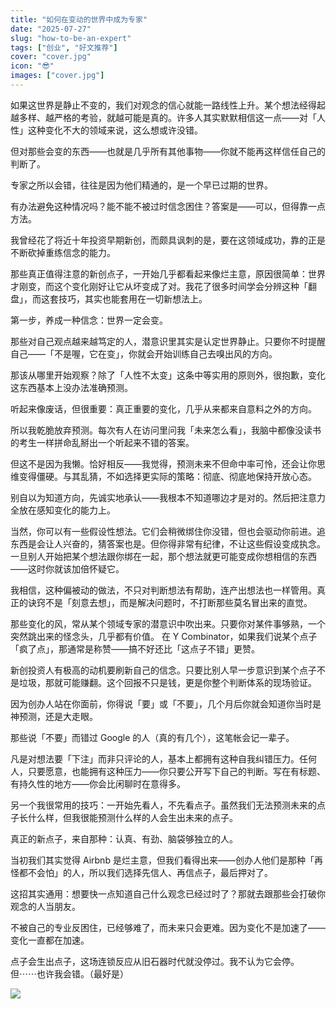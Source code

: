 ```yaml
---
title: "如何在变动的世界中成为专家"
date: "2025-07-27"
slug: "how-to-be-an-expert"
tags: ["创业", "好文推荐"]
cover: "cover.jpg"
icon: "😎"
images: ["cover.jpg"]
---
```

如果这世界是静止不变的，我们对观念的信心就能一路线性上升。某个想法经得起越多样、越严格的考验，就越可能是真的。许多人其实默默相信这一点——对「人性」这种变化不大的领域来说，这么想或许没错。



但对那些会变的东西——也就是几乎所有其他事物——你就不能再这样信任自己的判断了。



专家之所以会错，往往是因为他们精通的，是一个早已过期的世界。



有办法避免这种情况吗？能不能不被过时信念困住？答案是——可以，但得靠一点方法。



我曾经花了将近十年投资早期新创，而颇具讽刺的是，要在这领域成功，靠的正是不断砍掉重练信念的能力。



那些真正值得注意的新创点子，一开始几乎都看起来像烂主意，原因很简单：世界才刚变，而这个变化刚好让它从坏变成了对。我花了很多时间学会分辨这种「翻盘」，而这套技巧，其实也能套用在一切新想法上。



第一步，养成一种信念：世界一定会变。



那些对自己观点越来越笃定的人，潜意识里其实是认定世界静止。只要你不时提醒自己——「不是喔，它在变」，你就会开始训练自己去嗅出风的方向。



那该从哪里开始观察？除了「人性不太变」这条中等实用的原则外，很抱歉，变化这东西基本上没办法准确预测。



听起来像废话，但很重要：真正重要的变化，几乎从来都来自意料之外的方向。



所以我乾脆放弃预测。每次有人在访问里问我「未来怎么看」，我脑中都像没读书的考生一样拼命乱掰出一个听起来不错的答案。



但这不是因为我懒。恰好相反——我觉得，预测未来不但命中率可怜，还会让你思维变得僵硬。与其乱猜，不如选择更实际的策略：彻底、彻底地保持开放心态。



别自以为知道方向，先诚实地承认——我根本不知道哪边才是对的。然后把注意力全放在感知变化的能力上。



当然，你可以有一些假设性想法。它们会稍微绑住你没错，但也会驱动你前进。追东西是会让人兴奋的，猜答案也是。但你得非常有纪律，不让这些假设变成执念。
一旦别人开始把某个想法跟你绑在一起，那个想法就更可能变成你想相信的东西——这时你就该加倍怀疑它。



我相信，这种偏被动的做法，不只对判断想法有帮助，连产出想法也一样管用。真正的诀窍不是「刻意去想」，而是解决问题时，不打断那些莫名冒出来的直觉。



那些变化的风，常从某个领域专家的潜意识中吹出来。只要你对某件事够熟，一个突然跳出来的怪念头，几乎都有价值。
在 Y Combinator，如果我们说某个点子「疯了点」，那通常是称赞——搞不好还比「这点子不错」更赞。



新创投资人有极高的动机要刷新自己的信念。只要比别人早一步意识到某个点子不是垃圾，那就可能赚翻。这个回报不只是钱，更是你整个判断体系的现场验证。



因为创办人站在你面前，你得说「要」或「不要」，几个月后你就会知道你当时是神预测，还是大走眼。



那些说「不要」而错过 Google 的人（真的有几个），这笔帐会记一辈子。



凡是对想法要「下注」而非只评论的人，基本上都拥有这种自我纠错压力。任何人，只要愿意，也能拥有这种压力——你只要公开写下自己的判断。写在有标题、有持久性的地方——你会比闲聊时在意得多。



另一个我很常用的技巧：一开始先看人，不先看点子。虽然我们无法预测未来的点子长什么样，但我很能预测什么样的人会生出未来的点子。



真正的新点子，来自那种：认真、有劲、脑袋够独立的人。



当初我们其实觉得 Airbnb 是烂主意，但我们看得出来——创办人他们是那种「再怪都不会怕」的人，所以我们选择先信人、再信点子，最后押对了。



这招其实通用：想要快一点知道自己什么观念已经过时了？那就去跟那些会打破你观念的人当朋友。



不被自己的专业反困住，已经够难了，而未来只会更难。因为变化不是加速了——变化一直都在加速。



点子会生出点子，这场连锁反应从旧石器时代就没停过。我不认为它会停。
但⋯⋯也许我会错。（最好是）




![](https://prod-files-secure.s3.us-west-2.amazonaws.com/112d0858-5090-4d34-a606-b75eb8d65fd2/46476355-9cf3-4e99-9b7a-3531bc426380/1000202064.png?X-Amz-Algorithm=AWS4-HMAC-SHA256&X-Amz-Content-Sha256=UNSIGNED-PAYLOAD&X-Amz-Credential=ASIAZI2LB466WK3UVY7B%2F20251011%2Fus-west-2%2Fs3%2Faws4_request&X-Amz-Date=20251011T094309Z&X-Amz-Expires=3600&X-Amz-Security-Token=IQoJb3JpZ2luX2VjEGYaCXVzLXdlc3QtMiJHMEUCIQCaS5k7dLUWM6LsdXcWoWg0tRoAAQxQwazaB7wNGzeTZwIgbHfPeFOAlP4OH9ioeZHwHm7jWufalsMmRgmm%2FbLgnkIqiAQI%2F%2F%2F%2F%2F%2F%2F%2F%2F%2F%2F%2FARAAGgw2Mzc0MjMxODM4MDUiDDXYA%2FA0YheInGvnyircA9PF2fiH0QzOcgimCv%2BGKAYDrsFlLlKh7JHr68%2Bav%2FmvlEu7ipDLYEsFzIcSWE1VPSeFDJx8Pc7ZTyKtovleR%2BIVwWHoAOM2vnSKPKk1CaMdcyDxbtoqV8qKD5KdrbV%2FGN2u49F7GnRYwOb8XBRgi%2FpOj8f5U0QsOP8J7Ce%2B%2BAMCkwOZaAVE25XnIqNSebC4IpYVKk8Psbii%2FWqWRe3of0F4KpPAba2vNCNUPW6OjD%2BpId9bRFN3Oy5QmiKcQEW4tlfN26L5T2YrkYh%2FZeC6AJBhHYJBALxLpwJIZg45dS9vVz3UgE6FtPx9qjBpZHvKE4TtbFZ1LEIxGU7y72iuvjkBsY1fv3dAKSfUDDzbVAzzH6cdUnE7Qx4PPYWXnsIQV88TBBVZvu0JgtF7yVkxu1ojm2L5deSnNW3okPhFYUoJpEYnsaUzu2Cx%2Bsk6nv78ilhUF3HWtI%2Fxl4BkKqh%2BC%2Fl%2Bl9MerbJRyykiDSlUTiVXxEE3O0YMaKggBdTKNKqEgaQFCngVn9gKVZwPrTGivTDo4HEaZeKhrwsnqA0%2B%2FC7vkrkcSG%2BCEf9GVzVuIiAn65sqIoYg%2BRsGg0SGZMK7hgzdFdb3XADzPFZhPctud%2Fm80MVSb%2BluJ6mlUMUQMJnip8cGOqUBSHOQMB4PH2YJVGupkoOOAzV%2FoJyPPsSzUcSVIgLeFOtxr32Nqx4BGvjENVzrJIGWWsKSHJbqchGE9h%2FSrXi9eHi4zuJs7cSyPzIbxCOJ%2BDeuek%2Fj0ZookpZKIdsLP%2BvFdksHP8Mrib9ozZi8BsMP8IcX2CWeUw0wGUO0mYR0rgvGJHmZ0OfsAuoGwQ8E8IRELN%2F6TJgS1Pxttyp%2BKBtuIunD4Grj&X-Amz-Signature=d0e98a1163185be9f12a66bc1f7e939187c2f6a8ef826dffa340c06a1d3ec2c2&X-Amz-SignedHeaders=host&x-amz-checksum-mode=ENABLED&x-id=GetObject)

